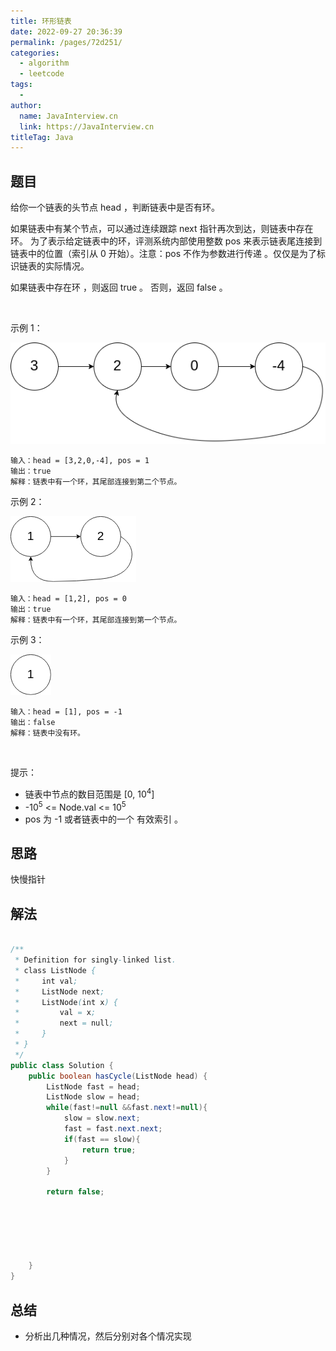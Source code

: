 ```yaml
---
title: 环形链表
date: 2022-09-27 20:36:39
permalink: /pages/72d251/
categories:
  - algorithm
  - leetcode
tags:
  - 
author: 
  name: JavaInterview.cn
  link: https://JavaInterview.cn
titleTag: Java
---
```


## 题目

给你一个链表的头节点 head ，判断链表中是否有环。

如果链表中有某个节点，可以通过连续跟踪 next 指针再次到达，则链表中存在环。 为了表示给定链表中的环，评测系统内部使用整数 pos 来表示链表尾连接到链表中的位置（索引从 0 开始）。注意：pos 不作为参数进行传递 。仅仅是为了标识链表的实际情况。

如果链表中存在环 ，则返回 true 。 否则，返回 false 。

 

示例 1：

![](../../../media/pictures/leetcode/circularlinkedlist.png)


    输入：head = [3,2,0,-4], pos = 1
    输出：true
    解释：链表中有一个环，其尾部连接到第二个节点。
示例 2：


![](../../../media/pictures/leetcode/circularlinkedlist_test2.png)

    输入：head = [1,2], pos = 0
    输出：true
    解释：链表中有一个环，其尾部连接到第一个节点。
示例 3：

![](../../../media/pictures/leetcode/circularlinkedlist_test3.png)


    输入：head = [1], pos = -1
    输出：false
    解释：链表中没有环。
 

提示：

- 链表中节点的数目范围是 [0, 10<sup>4</sup>]
- -10<sup>5</sup> <= Node.val <= 10<sup>5</sup>
- pos 为 -1 或者链表中的一个 有效索引 。


## 思路

快慢指针

## 解法
```java

/**
 * Definition for singly-linked list.
 * class ListNode {
 *     int val;
 *     ListNode next;
 *     ListNode(int x) {
 *         val = x;
 *         next = null;
 *     }
 * }
 */
public class Solution {
    public boolean hasCycle(ListNode head) {
        ListNode fast = head;
        ListNode slow = head;
        while(fast!=null &&fast.next!=null){
            slow = slow.next;
            fast = fast.next.next;
            if(fast == slow){
                return true;
            }
        }

        return false;






    }
}
```

## 总结

- 分析出几种情况，然后分别对各个情况实现 
